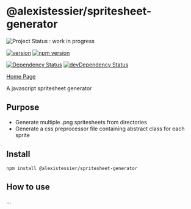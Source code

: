 
@alexistessier/spritesheet-generator
==================

![Project Status : work in progress](https://img.shields.io/badge/Project%20status-work%20in%20progress-lightgrey.svg)

[![version](https://img.shields.io/badge/version-0.0.13-blue.svg)](https://github.com/AlexisTessier/spritesheet-generator#readme)
[![npm version](https://badge.fury.io/js/%40alexistessier%2Fspritesheet-generator.svg)](https://badge.fury.io/js/%40alexistessier%2Fspritesheet-generator)

[![Dependency Status](https://david-dm.org/AlexisTessier/spritesheet-generator.svg)](https://david-dm.org/AlexisTessier/spritesheet-generator)
[![devDependency Status](https://david-dm.org/AlexisTessier/spritesheet-generator/dev-status.svg)](https://david-dm.org/AlexisTessier/spritesheet-generator#info=devDependencies)

[Home Page](https://github.com/AlexisTessier/spritesheet-generator#readme)

A javascript spritesheet generator

Purpose
-------

+ Generate multiple .png spritesheets from directories
+ Generate a css preprocessor file containing abstract class for each sprite

Install
-------

```
npm install @alexistessier/spritesheet-generator
```

How to use
----------
...